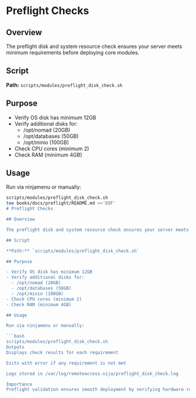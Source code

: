 # Preflight Checks

## Overview

The preflight disk and system resource check ensures your server meets minimum requirements before deploying core modules.

## Script

**Path:** `scripts/modules/preflight_disk_check.sh`

## Purpose

- Verify OS disk has minimum 12GB
- Verify additional disks for:
  - /opt/nomad (20GB)
  - /opt/databases (50GB)
  - /opt/minio (100GB)
- Check CPU cores (minimum 2)
- Check RAM (minimum 4GB)

## Usage

Run via ninjamenu or manually:

```bash
scripts/modules/preflight_disk_check.sh
tee books/docs/preflight/README.md <<'EOF'
# Preflight Checks

## Overview

The preflight disk and system resource check ensures your server meets minimum requirements before deploying core modules.

## Script

**Path:** `scripts/modules/preflight_disk_check.sh`

## Purpose

- Verify OS disk has minimum 12GB
- Verify additional disks for:
  - /opt/nomad (20GB)
  - /opt/databases (50GB)
  - /opt/minio (100GB)
- Check CPU cores (minimum 2)
- Check RAM (minimum 4GB)

## Usage

Run via ninjamenu or manually:

```bash
scripts/modules/preflight_disk_check.sh
Outputs
Displays check results for each requirement

Exits with error if any requirement is not met

Logs stored in /var/log/remoteaccess.nija/preflight_disk_check.log

Importance
Preflight validation ensures smooth deployment by verifying hardware readiness before installation of Nomad and critical services.
